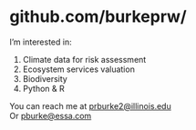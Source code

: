 # github.com/burkeprw/

I’m interested in:
1. Climate data for risk assessment
2. Ecosystem services valuation
3. Biodiversity
4. Python & R

You can reach me at <prburke2@illinois.edu>  
Or <pburke@essa.com>
